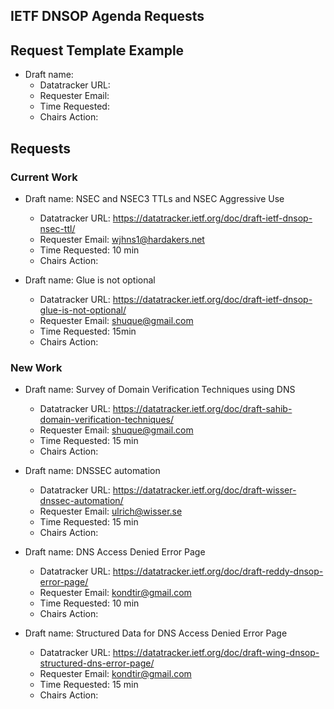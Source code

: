 ## IETF DNSOP Agenda Requests

## Request Template Example

*   Draft name:
    - Datatracker URL:
    - Requester Email:
    - Time Requested:
    - Chairs Action:

## Requests

### Current Work 

*   Draft name: NSEC and NSEC3 TTLs and NSEC Aggressive Use
    - Datatracker URL: https://datatracker.ietf.org/doc/draft-ietf-dnsop-nsec-ttl/
    - Requester Email: wjhns1@hardakers.net
    - Time Requested: 10 min
    - Chairs Action:


*   Draft name: Glue is not optional
    - Datatracker URL: https://datatracker.ietf.org/doc/draft-ietf-dnsop-glue-is-not-optional/
    - Requester Email: shuque@gmail.com 
    - Time Requested: 15min
    - Chairs Action:

### New Work

*   Draft name: Survey of Domain Verification Techniques using DNS
    - Datatracker URL: https://datatracker.ietf.org/doc/draft-sahib-domain-verification-techniques/
    - Requester Email: shuque@gmail.com
    - Time Requested: 15 min
    - Chairs Action:

*   Draft name: DNSSEC automation
    - Datatracker URL: https://datatracker.ietf.org/doc/draft-wisser-dnssec-automation/
    - Requester Email: ulrich@wisser.se
    - Time Requested: 15 min
    - Chairs Action:

*   Draft name: DNS Access Denied Error Page
    - Datatracker URL: https://datatracker.ietf.org/doc/draft-reddy-dnsop-error-page/
    - Requester Email: kondtir@gmail.com
    - Time Requested: 10 min
    - Chairs Action:

*   Draft name: Structured Data for DNS Access Denied Error Page
    - Datatracker URL: https://datatracker.ietf.org/doc/draft-wing-dnsop-structured-dns-error-page/
    - Requester Email: kondtir@gmail.com
    - Time Requested: 15 min
    - Chairs Action:
